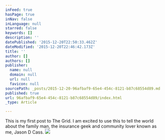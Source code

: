 ```yaml
---
inFeed: true
hasPage: true
inNav: false
inLanguage: null
starred: false
keywords: []
description: ''
datePublished: '2015-12-20T22:50:33.462Z'
dateModified: '2015-12-20T22:46:42.173Z'
title: ''
author: []
authors: []
publisher:
  name: null
  domain: null
  url: null
  favicon: null
sourcePath: _posts/2015-12-20-96afbaf9-65e4-454c-8121-b87c68554d89.md
published: true
url: 96afbaf9-65e4-454c-8121-b87c68554d89/index.html
_type: Article

---
```

This is my first post to The Grid.  I am excited to use this to tell the world about the family man, the insurance geek and community lover known as me, Jason D Cass.
![](https://the-grid-user-content.s3-us-west-2.amazonaws.com/bfb3fc78-3fbf-4da7-af3c-97c047953fc4.jpg)